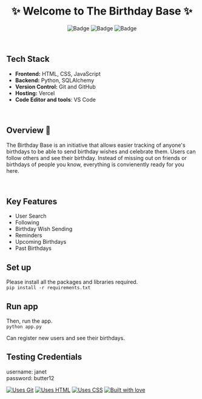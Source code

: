<h1 align="center">
            ✨ Welcome to The Birthday Base ✨
</h1>

<div align="center">

![Badge](https://img.shields.io/badge/Tech_Stack-flask-yellow) ![Badge](https://img.shields.io/badge/Type-OpenSource-orange) ![Badge](https://img.shields.io/badge/For-Students-red) 

</div>

<br />

## Tech Stack

- **Frontend:** HTML, CSS, JavaScript
- **Backend:** Python, SQLAlchemy
- **Version Control:** Git and GitHub
- **Hosting:** Vercel
- **Code Editor and tools**: VS Code

 <br />

</p>

## Overview 🔨

The Birthday Base is an initiative that allows easier tracking of anyone's birthdays to be able to send birthday wishes and celebrate them. Users can follow others and see their birthday. Instead of missing out on friends or birthdays of people you know, everything is convienently ready for you here. 

 <br />

 ## Key Features

- User Search
- Following
- Birthday Wish Sending
- Reminders
- Upcoming Birthdays
- Past Birthdays


## Set up
Please install all the packages and libraries required.<br>
```pip install -r requirements.txt```

## Run app
Then, run the app.<br>
```python app.py```

Can register new users and see their birthdays.

## Testing Credentials
username: janet<br>
password: butter12

[![Uses Git](https://forthebadge.com/images/badges/uses-git.svg)](https://github.com/vedant-jain03/HashHub) [![Uses HTML](https://forthebadge.com/images/badges/uses-html.svg)](https://github.com/vedant-jain03/HashHub) [![Uses CSS](https://forthebadge.com/images/badges/uses-css.svg)](https://github.com/vedant-jain03/HashHub) 
[![Built with love](https://forthebadge.com/images/badges/built-by-developers.svg)](https://github.com/vedant-jain03/HashHub) 
